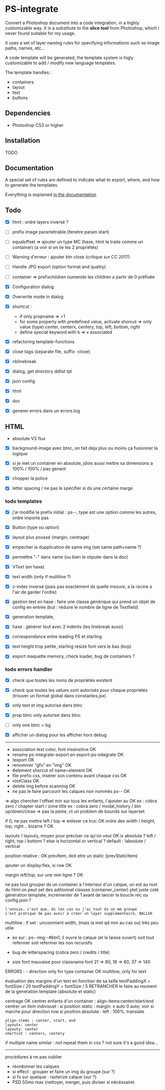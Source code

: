 # PS-integrate

Convert a Photoshop document into a code integration, in a highly customizable way.
It is a substitute to the **slice tool** from Photoshop, which i never found suitable for my usage.

It uses a set of layer naming rules for specifying informations such as image paths, names, etc...

A code template will be generated, the template system is higly customizable to add / modify new language templates.

The template handles :

- containers
- layout
- text 
- buttons


## Dependencies

- Photoshop CS3 or higher


## Installation

TODO


## Documentation

A special set of rules are defined to indicate what to export, where, and how to generate the templates.

Everything is explained [in the documentation](docs/DOCUMENTATION.md)




## Todo


- [x] html : ordre layers inversé ?
- [ ] prefix image paramétrable (fenetre param start)
- [ ] equaloffset => ajouter un type MC (haxe, html le traite comme un container) (a voir si on lie les 2 propriétés)
- [ ] Warning d'erreur : ajouter btn close (critique sur CC 2017)
- [ ] Handle JPG export (option format and quality)
- [ ] container => prefixchildren
	numerote les children a partir de 0 préfixée

- [x] Configuration dialog
- [x] Overwrite mode in dialog

- [x] shortcut :
	- if only propname => =1
	- for some property with predefined value, activate shorcut => only value (type)
		center, centerx, centery, top, left, bottom, right
	- define special keyword with k => v associated
	


- [x] refactoring template-functions
- [x] close tags (separate file, suffix -close)
- [x] nblinebreak
- [x] dialog, get directory ddlist tpl
- [x] json config
- [x] html
- [x] doc
- [x] generer errors dans un errors.log






## HTML

- absolute VS flux
- [x] background-image
		avec btnc, on fait deja plus ou moins ça
		fusionner la logique
- [x] si je met un container en absolute, jdois aussi mettre sa dimensions a 100% / 100% / pas genant
- [x] chopper la police
- [x] letter spacing / ne pas le spécifier si ds une certaine marge



### todo templates

- [x] j'ai modifié le prefix initial : ps--, type est une option comme les autres, ordre importe pas
- [x] Button (type ou option)
- [x] layout plus poussé (margin, centrage)
- [x] empecher la dupplication de same img (set same path+name ?)
- [x] permettre "-" dans name (ou bien le stipuler dans la doc)
- [x] VText (en haxe)
- [x] text width (only if multiline ?)
- [x] z-index inversé (jsais pas exactement ds quelle mesure, a la racine a l'air de garder l'ordre)
- [x] gestion text en haxe : faire une classe générique qui prend un objet de config en entrée (but : réduire le nombre de ligne de Textfield)
- [x] generation template, 
- [x] haxe : générer tout avec 2 indents (les linebreak aussi)
- [x] correspondance entre leading PS et starling
- [x] text height trop petite, starling resize font vers le bas (bcp)
- [x] export maquette memory, check loader, bug de containers ?


	
### todo errors handler

- [x] check que toutes les noms de propriétés existent
- [x] check que toutes les values sont autorisés pour chaque propriétés (trouver un format global dans constantes.jsx)
- [x] only text et img autorisé dans btnc
- [x] prop btnc only autorisé dans btnc
- [ ] only one btnc = bg
- [x] afficher un dialog pour les afficher hors debug



_______________________________________
- association text color, font insensitive								OK
- rename ps-integrate-export en export-ps-integrate						OK
- !export																OK
- renommer "gfx" en "img"												OK
- #element shorcut of name=element										OK
- file prefix css, insérer son contenu avant chaque css					OK
- rootClass																OK
- delete img before scanning											OK
- ne pas le faire parcourir les calques non nommés ps-- 				OK

=> algo chercher l'offset min sur tous les enfants, l'ajouter au		OK
	ex : cobra zero / chapter start / zone title
	ex : cobra zero / modal_history / btn up/down/close
	=> pas la peine, ct un problem de bounds sur layerset
	
if 0, ne pas mettre left / top => enlever ce truc						OK
ordre des width / height, top, right... bizarre ?						OK
	
layoutx / layouty, moyen pour préciser ce qu'on veut 					OK
	is absolute ?
		left / right, top / bottom ?
	else
		is horizontal or vertical ?
	default : !absolute / vertical
	
	
position relative :														OK
	prevItem, doit etre un static (prevStaticItem)

ajouter un display:flex, si row											OK
	
margin left/top, sur une mm ligne ?										OK
	
	
	
ne pas tout grouper ds un container
	a l'interieur d'un calque, on est au root du html
	on peut set des aditionnal classes (container_center)
	ptet juste coté génération template, incrémenter de 1 avant de lancer la boucle rec
		ou config.json ?
	
	l'ennuie, c'est que, ds les cas ou j'ai tout ds un mm groupe
	c'est pratique de pas avoir à créer un layer supplementaire, BALLEK

multiline : 
	if set : uncomment width, (mais la met qd mm au cas ou)				très peu utile
	
- ex sur : ps--img--#btn1, il ouvre le calque (et le laisse ouvert)
	soit tout refermer
	soit refermer les non recursifs

- bug de letterspacing (cobra zero / credits / title)

- size font mauvaise pour classname font
	21 => 80, 16 => 60, 37 => 140
	
ERRORS :
	- direction only for type container									OK
	multiline, only for text
	
évaluation des margins d'un text en fonction de sa taille
	textPaddingX = fontSize / 20
	textPaddingY = fontSize / 5
	RETRANCHER
	le faire au moment de la generation template
		(absolute et static)

centrage																OK
	centrer enfants d'un container : align-items:center/start/end
	centrer un item indivisuel :
		si position static :
			margin: x auto 0 auto;
			voir si marche pour direction row
		si position absolute :
			left : 100%, translate
		
	align-items : center, start, end
	layoutx: center
	layouty: center
	shortcut : centerx, centery
	
	
if multiple name similar : 
	not repeat them in css ?
	not sure it's a good idea...


_______________________________________
procédures à ne pas oublier

- réordonner les calques
- si effect : grouper et faire un img du groupe (sur ?)
- si fx sur quelque : rasterize calque (sur ?)
- PSD 50mo max (nettoyer, merger, puis diviser si nécéssaire)

